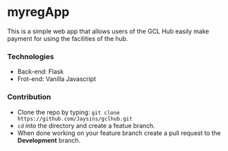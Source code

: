 # myregApp
This is a simple web app that allows users of the GCL Hub easily make payment for using the facilities of the hub.

### Technologies
* Back-end: Flask
* Frot-end: Vanilla Javascript

### Contribution
* Clone the repo by typing: `git clone https://github.com/Jaysins/gclhub.git`
* `cd` into the directory and create a featue branch.
* When done working on your feature branch create a pull request to the **Development** branch.


